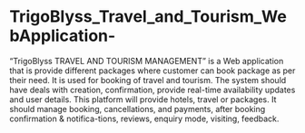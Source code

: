 # TrigoBlyss_Travel_and_Tourism_WebApplication-

“TrigoBlyss TRAVEL AND TOURISM MANAGEMENT” is a Web application that is provide different packages where customer can book package as per their need. It is used for booking of travel and tourism. The system should have  deals with creation, confirmation, provide real-time availability updates and user details. This platform will provide hotels, travel or packages. It should manage booking, cancellations, and payments, after booking confirmation & notifica-tions, reviews, enquiry mode, visiting, feedback.
